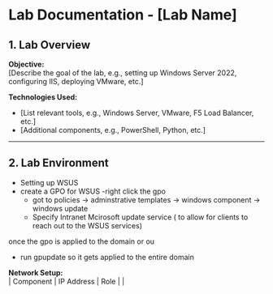 # Lab Documentation - [Lab Name]

## **1. Lab Overview**
**Objective:**  
[Describe the goal of the lab, e.g., setting up Windows Server 2022, configuring IIS, deploying VMware, etc.]

**Technologies Used:**  
- [List relevant tools, e.g., Windows Server, VMware, F5 Load Balancer, etc.]
- [Additional components, e.g., PowerShell, Python, etc.]

---

## **2. Lab Environment**
- Setting up WSUS
- create a GPO for WSUS
  -right click the gpo
  - got to policies -> adminstrative templates -> windows component -> windows update 
  - Specify Intranet Mcirosoft update service ( to allow for clients to reach out to the WSUS services)
 
 once the gpo is applied to the domain or ou
 - run gpupdate so it gets applied to the entire domain

**Network Setup:**  
| Component        | IP Address | Role |
|
